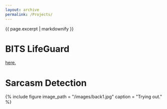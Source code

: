 ```yaml
---
layout: archive
permalink: /Projects/
---
```


{{ page.excerpt | markdownify }}

# BITS LifeGuard

<a href="/projects/BITS_LifeGuard/">here.</a>

# Sarcasm Detection

{% include figure image_path = "/images/back1.jpg" caption = "Trying out." %}